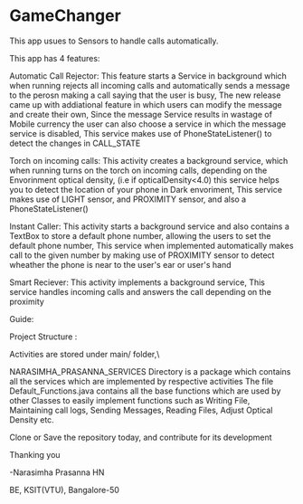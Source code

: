 # GameChanger
<p>This app usues to Sensors to handle calls automatically.</p>
<p> This app has 4 features: </p>
<p> Automatic Call Rejector: This feature starts a Service in background which when running rejects all incoming calls
and automatically sends a message to the perosn making a call saying that the user is busy, The new release came up with addiational
feature in which users can modify the message and create their own, Since the message Service results in wastage of Mobile currency
the user can also choose a service in which the message service is disabled, This service makes use of PhoneStateListener() to detect
the changes in CALL_STATE</p>
<p> Torch on incoming calls: This activity creates a background service, which when running turns on the torch on incoming calls, 
depending on the Envorinment optical density, (i.e if opticalDensity<4.0) this service helps you to detect the location of your phone
in Dark envoriment, This service makes use of LIGHT sensor, and PROXIMITY sensor, and also a PhoneStateListener()</p>
<p>Instant Caller: This activity starts a background service and also contains a TextBox to store a default phone number, allowing 
the users to set the default phone number, This service when implemented automatically makes call to the given number by making use
of PROXIMITY sensor to detect wheather the phone is near to the user's ear or user's hand</p>
<p>Smart Reciever: This activity implements a background service, This service handles incoming calls and answers the call depending
on the proximity</p>
<p></p>
<p></p>
<p> Guide:</p>
<p>Project Structure :</p>
<p> Activities are stored under main/ folder,\</p>
<p> NARASIMHA_PRASANNA_SERVICES Directory is a package which contains all the services which are implemented by respective activities
The file Default_Functions.java contains all the base functions which are used by other Classes to easily implement functions such 
as Writing File, Maintaining call logs, Sending Messages, Reading Files, Adjust Optical Density etc.</p>
<p></p>
<p></p>
<p> Clone or Save the repository today, and contribute for its development</p>
<p>                                 Thanking you                          </p>
<p>                                -Narasimha Prasanna HN                 </p>
<p>                                 BE, KSIT(VTU), Bangalore-50           </p>
